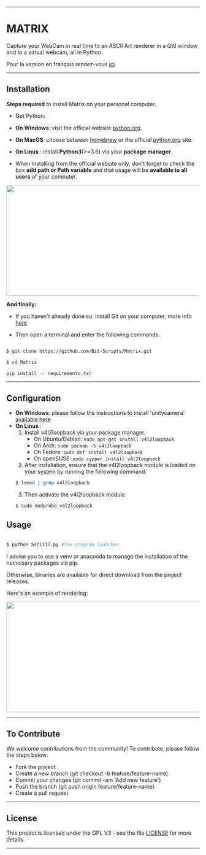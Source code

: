 - - - -

# MATRIX #

Capture your WebCam in real time to an ASCII Art renderer in a Qt6 window and to a virtual webcam, all in Python.

Pour la version en français rendez-vous [ici](./README.md)

- - - -

## Installation ##

__**Steps required**__ to install Matrix on your personal computer.

* Get Python:

* **On Windows**: visit the official website [python.org](https://www.python.org/).

* **On MacOS**: choose between [homebrew](https://brew.sh/index_fr) or the official [python.org](https://www.python.org/) site.

* **On Linux** : install **Python3**(>=3.6) via your **package manager**.

* When installing from the official website only, don't forget to check the box **add path or Path variable** and that usage will be **available to all users** of your computer.

  

<img src="https://linuxhint.com/wp-content/uploads/2022/09/How-to-Add-Python-to-Windows-Path-3.png" data-canonical-src="https://linuxhint.com/wp-content/uploads/2022/09/How-to-Add-Python-to-Windows-Path-3.png" width="512" height="288" />

  

__**And finally:**__

  

* If you haven't already done so: install Git on your computer, more info [here](https://git-scm.com/book/fr/v2/D%C3%A9marrage-rapide-Installation-de-Git)

* Then open a terminal and enter the following commands:

```bash

$ git clone https://github.com/Bit-Scripts/Matrix.git

$ cd Matrix

pip install -r requirements.txt

```

  

- - - -
## Configuration ##

* **On Windows**: please follow the instructions to install 'unitycamera' [available here](https://github.com/schellingb/UnityCapture)
* **On Linux** : 
    1.  Install v4l2loopback via your package manager.
        - On Ubuntu/Debian: `sudo apt-get install v4l2loopback`
        - On Arch: `sudo pacman -S v4l2loopback`
        - On Fedora: `sudo dnf install v4l2loopback`
        - On openSUSE: `sudo zypper install v4l2loopback`
    2. After installation, ensure that the v4l2loopback module is loaded on your system by running the following command:
    ```bash
    $ lsmod | grep v4l2loopback
    ```
    3. Then activate the v4l2loopback module
    ```bash
    $ sudo modprobe v4l2loopback
    ```

## Usage ##

```bash

$ python ascii17.py #the program launches

```
I advise you to use a venv or anaconda to manage the installation of the necessary packages via pip.

Otherwise, binaries are available for direct download from the project releases. 
  

Here's an example of rendering:

<img src="./Matrix.GIF" data-canonical-src="https://cdn.discordapp.com/attachments/1077054466181832724/1077627784656080936/image.png" width="512" height="288" />

  

- - - -

## To Contribute ##

  

We welcome contributions from the community! To contribute, please follow the steps below:

* Fork the project
* Create a new branch (git checkout -b feature/feature-name)
* Commit your changes (git commit -am 'Add new feature')
* Push the branch (git push origin feature/feature-name)
* Create a pull request

- - - -  
## License ##
  
This project is licensed under the GPL V3 - see the file [LICENSE](./LICENSE.md) for more details.

- - - -